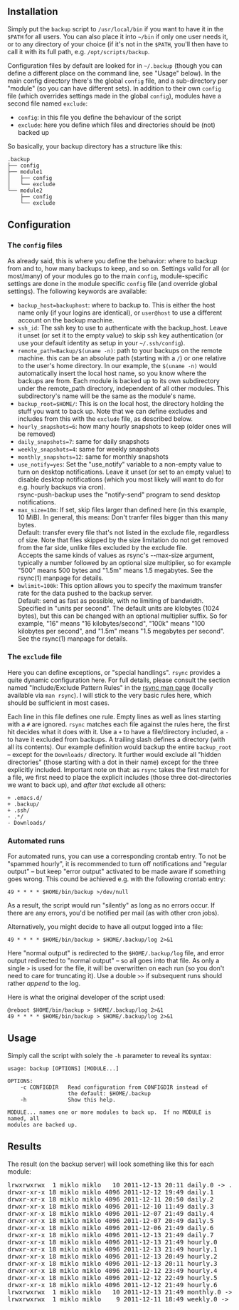 ## Installation

Simply put the `backup` script to `/usr/local/bin` if you want to have it in
the `$PATH` for all users. You can also place it into `~/bin` if only one
user needs it, or to any directory of your choice (if it's not in the `$PATH`,
you'll then have to call it with its full path, e.g. `/opt/scripts/backup`.

Configuration files by default are looked for in `~/.backup` (though you can
define a different place on the command line, see "Usage" below). In the main
config directory there's the global `config` file, and a sub-directory per
"module" (so you can have different sets). In addition to their own `config`
file (which overrides settings made in the global `config`), modules have a
second file named `exclude`:

* `config`: in this file you define the behaviour of the script
* `exclude`: here you define which files and directories should be (not)
  backed up

So basically, your backup directory has a structure like this:

    .backup
    ├── config
    ├── module1
    │   ├── config
    │   └── exclude
    └── module2
        ├── config
        └── exclude


## Configuration
### The `config` files
As already said, this is where you define the behavior: where to backup from
and to, how many backups to keep, and so on. Settings valid for all (or
most/many) of your modules go to the main `config`, module-specific settings
are done in the module specific `config` file (and override global settings).
The following keywords are available:

* `backup_host=backuphost`: where to backup to. This is either the host name
  only (if your logins are identical), or `user@host` to use a different account
  on the backup machine.
* `ssh_id`: The ssh key to use to authenticate with the backup_host. Leave it unset
  (or set it to the empty value) to skip ssh key authentication (or use your
  default identity as setup in your `~/.ssh/config`).
* `remote_path=Backup/$(uname -n)`: path to your backups on the remote machine.
  this can be an absolute path (starting with a `/`) or one relative to the
  user's home directory. In our example, the `$(uname -n)` would automatically
  insert the local host name, so you know where the backups are from.  Each
  module is backed up to its own subdirectory under the remote_path
  directory, independent of all other modules. This subdirectory's name will
  be the same as the module's name.
* `backup_root=$HOME/`: This is on the local host, the directory holding the
  stuff you want to back up. Note that we can define excludes and includes from
  this with the `exclude` file, as described below.
* `hourly_snapshots=6`: how many hourly snapshots to keep (older ones will be removed)
* `daily_snapshots=7`: same for daily snapshots
* `weekly_snapshots=4`: same for weekly snapshots
* `monthly_snapshots=12`: same for monthly snapshots
* `use_notify=yes`: Set the "use_notify" variable to a non-empty value to turn
   on desktop notifications. Leave it unset (or set to an empty value) to disable
   desktop notifications (which you most likely will want to do for e.g. hourly
   backups via cron).  
   rsync-push-backup uses the "notify-send" program to send desktop notifications.
* `max_size=10m`: If set, skip files larger than defined here (in this example,
   10 MiB). In general, this means: Don't tranfer files bigger than this many
   bytes.  
   Default: transfer every file that's not listed in the exclude file, regardless
   of size. Note that files skipped by the size limitation do not get removed
   from the far side, unlike files excluded by the exclude file.  
   Accepts the same kinds of values as rsync's --max-size argument,
   typically a number followed by an optional size multiplier, so for
   example "500" means 500 bytes and "1.5m" means 1.5 megabytes.  See the
   rsync(1) manpage for details.
* `bwlimit=100k`: This  option allows you to specify the maximum transfer rate
   for the data pushed to the backup server.   
   Default: send as fast as possible, with no limiting of bandwidth.  
   Specified in "units per second". The default units are kilobytes (1024
   bytes), but this can be changed with an optional multiplier suffix.
   So for example, "16" means "16 kilobytes/second", "100k" means "100
   kilobytes per second", and "1.5m" means "1.5 megabytes per second".  
   See the rsync(1) manpage for details.


### The `exclude` file
Here you can define exceptions, or "special handlings". `rsync` provides a quite
dynamic configuration here. For full details, please consult the section named
"Include/Exclude Pattern Rules" in the [rsync man page](http://linux.die.net/man/1/rsync)
(locally available via `man rsync`). I will stick to the very basic rules here,
which should be sufficient in most cases.

Each line in this file defines one rule. Empty lines as well as lines starting
with a `#` are ignored. `rsync` matches each file against the rules here, the
first hit decides what it does with it. Use a `+` to have a file/directory
included, a `-` to have it excluded from backups. A trailing slash defines a
directory (with all its contents). Our example definition would backup the
entire `backup_root` – except for the `Downloads/` directory. It further would
exclude all "hidden directories" (those starting with a dot in their name)
except for the three explicitly included. Important note on that: as `rsync`
takes the first match for a file, we first need to place the explicit includes
(those three dot-directories we want to back up), and *after that* exclude all
others:

    + .emacs.d/
    + .backup/
    + .ssh/
    - .*/
    - Downloads/


### Automated runs
For automated runs, you can use a corresponding crontab entry. To not be
"spammed hourly", it is recommended to turn off notifications and "regular
output" – but keep "error output" activated to be made aware if something
goes wrong. This cound be achieved e.g. with the following crontab entry:

    49 * * * * $HOME/bin/backup >/dev/null

As a result, the script would run "silently" as long as no errors occur. If
there are any errors, you'd be notified per mail (as with other cron jobs).

Alternatively, you might decide to have all output logged into a file:

    49 * * * * $HOME/bin/backup > $HOME/.backup/log 2>&1

Here "normal output" is redirected to the `$HOME/.backup/log` file, and
error output redirected to "normal output" – so all goes into that file.
As only a single `>` is used for the file, it will be overwritten on each
run (so you don't need to care for truncating it). Use a double `>>` if
subsequent runs should rather *append* to the log.

Here is what the original developer of the script used:

    @reboot $HOME/bin/backup > $HOME/.backup/log 2>&1
    49 * * * * $HOME/bin/backup > $HOME/.backup/log 2>&1


## Usage
Simply call the script with solely the `-h` parameter to reveal its syntax:

    usage: backup [OPTIONS] [MODULE...]
    
    OPTIONS:
        -c CONFIGDIR   Read configuration from CONFIGDIR instead of
                       the default: $HOME/.backup
        -h             Show this help.
    
    MODULE... names one or more modules to back up.  If no MODULE is named, all
    modules are backed up.


## Results
The result (on the backup server) will look something like this for each module:

<pre>
lrwxrwxrwx  1 miklo miklo   10 2011-12-13 20:11 daily.0 -> ./hourly.6
drwxr-xr-x 18 miklo miklo 4096 2011-12-12 19:49 daily.1
drwxr-xr-x 18 miklo miklo 4096 2011-12-11 20:50 daily.2
drwxr-xr-x 18 miklo miklo 4096 2011-12-10 11:49 daily.3
drwxr-xr-x 18 miklo miklo 4096 2011-12-07 21:49 daily.4
drwxr-xr-x 18 miklo miklo 4096 2011-12-07 20:49 daily.5
drwxr-xr-x 18 miklo miklo 4096 2011-12-06 21:49 daily.6
drwxr-xr-x 18 miklo miklo 4096 2011-12-13 21:49 daily.7
drwxr-xr-x 18 miklo miklo 4096 2011-12-13 21:49 hourly.0
drwxr-xr-x 18 miklo miklo 4096 2011-12-13 21:49 hourly.1
drwxr-xr-x 18 miklo miklo 4096 2011-12-13 20:49 hourly.2
drwxr-xr-x 18 miklo miklo 4096 2011-12-13 20:11 hourly.3
drwxr-xr-x 18 miklo miklo 4096 2011-12-12 23:49 hourly.4
drwxr-xr-x 18 miklo miklo 4096 2011-12-12 22:49 hourly.5
drwxr-xr-x 18 miklo miklo 4096 2011-12-12 21:49 hourly.6
lrwxrwxrwx  1 miklo miklo   10 2011-12-13 21:49 monthly.0 -> ./weekly.4
lrwxrwxrwx  1 miklo miklo    9 2011-12-11 18:49 weekly.0 -> ./daily.7
</pre>
